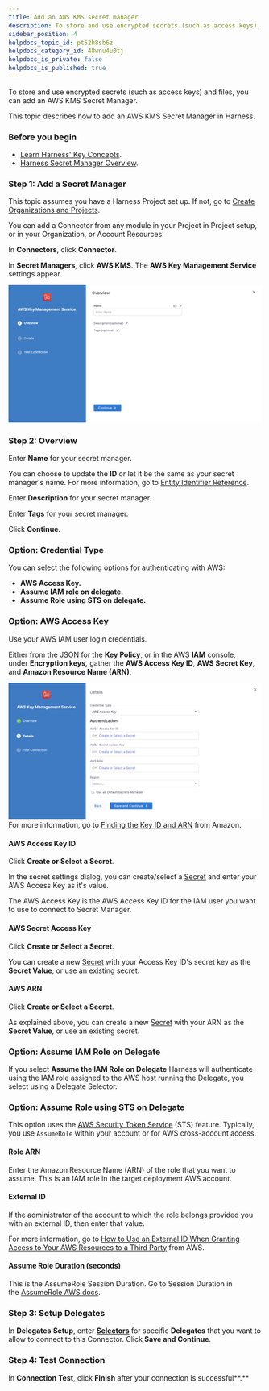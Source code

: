 ```yaml
---
title: Add an AWS KMS secret manager
description: To store and use encrypted secrets (such as access keys), you can add an AWS KMS Secrets Manager.
sidebar_position: 4
helpdocs_topic_id: pt52h8sb6z
helpdocs_category_id: 48wnu4u0tj
helpdocs_is_private: false
helpdocs_is_published: true
---
```


To store and use encrypted secrets (such as access keys) and files, you can add an AWS KMS Secret Manager.

This topic describes how to add an AWS KMS Secret Manager in Harness.

### Before you begin

* [Learn Harness' Key Concepts](../../../get-started/key-concepts.md).
* [Harness Secret Manager Overview](/docs/platform/secrets/secrets-management/harness-secret-manager-overview).

### Step 1: Add a Secret Manager

This topic assumes you have a Harness Project set up. If not, go to [Create Organizations and Projects](../../organizations-and-projects/create-an-organization.md).

You can add a Connector from any module in your Project in Project setup, or in your Organization, or Account Resources.

In **Connectors**, click **Connector**.

In **Secret Managers**, click **AWS KMS**. The **AWS Key Management Service** settings appear.

![](../../Secrets/static/add-an-aws-kms-secrets-manager-53.png)
### Step 2: Overview

Enter **Name** for your secret manager.

You can choose to update the **ID** or let it be the same as your secret manager's name. For more information, go to [Entity Identifier Reference](../../20_References/entity-identifier-reference.md).

Enter **Description** for your secret manager.

Enter **Tags** for your secret manager.

Click **Continue**.

### Option: Credential Type

You can select the following options for authenticating with AWS:

* **AWS Access Key.**
* **Assume IAM role on delegate.**
* **Assume Role using STS on delegate.**

### Option: AWS Access Key

Use your AWS IAM user login credentials.

Either from the JSON for the **Key Policy**, or in the AWS **IAM** console, under **Encryption keys,** gather the **AWS Access Key ID**, **AWS Secret Key**, and **Amazon Resource Name (ARN)**.

![](../../Secrets/static/add-an-aws-kms-secrets-manager-54.png)
For more information, go to [Finding the Key ID and ARN](https://docs.aws.amazon.com/kms/latest/developerguide/viewing-keys.html#find-cmk-id-arn) from Amazon.

#### AWS Access Key ID

Click **Create or Select a Secret**.

In the secret settings dialog, you can create/select a [Secret](/docs/platform/secrets/add-use-text-secrets) and enter your AWS Access Key as it's value.

The AWS Access Key is the AWS Access Key ID for the IAM user you want to use to connect to Secret Manager.

#### AWS Secret Access Key

Click **Create or Select a Secret**.

You can create a new [Secret](/docs/platform/secrets/add-use-text-secrets) with your Access Key ID's secret key as the **Secret Value**, or use an existing secret.

#### AWS ARN

Click **Create or Select a Secret**.

As explained above, you can create a new [Secret](/docs/platform/secrets/add-use-text-secrets) with your ARN as the **Secret Value**, or use an existing secret.

### Option: Assume IAM Role on Delegate

If you select **Assume the IAM Role on Delegate** Harness will authenticate using the IAM role assigned to the AWS host running the Delegate, you select using a Delegate Selector.

### Option: Assume Role using STS on Delegate

This option uses the [AWS Security Token Service](https://docs.aws.amazon.com/IAM/latest/UserGuide/id_credentials_temp.html) (STS) feature. Typically, you use `AssumeRole` within your account or for AWS cross-account access.

#### Role ARN

Enter the Amazon Resource Name (ARN) of the role that you want to assume. This is an IAM role in the target deployment AWS account.

#### External ID

If the administrator of the account to which the role belongs provided you with an external ID, then enter that value.

For more information, go to [How to Use an External ID When Granting Access to Your AWS Resources to a Third Party](https://docs.aws.amazon.com/IAM/latest/UserGuide/id_roles_create_for-user_externalid.html) from AWS.

#### Assume Role Duration (seconds)

This is the AssumeRole Session Duration. Go to Session Duration in the [AssumeRole AWS docs](https://docs.aws.amazon.com/STS/latest/APIReference/API_AssumeRole.html).

### Step 3: Setup Delegates

In **Delegates** **Setup**, enter [**Selectors**](../../delegates/manage-delegates/select-delegates-with-selectors.md#option-select-a-delegate-for-a-connector-using-tags) for specific **Delegates** that you want to allow to connect to this Connector. Click **Save and Continue**.

### Step 4: Test Connection

In **Connection** **Test**, click **Finish** after your connection is successful**.**

